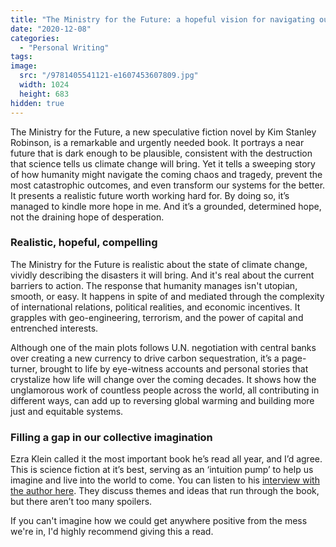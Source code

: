 ```yaml
---
title: "The Ministry for the Future: a hopeful vision for navigating our dire situation"
date: "2020-12-08"
categories: 
  - "Personal Writing"
tags: 
image: 
  src: "/9781405541121-e1607453607809.jpg"
  width: 1024
  height: 683
hidden: true
---
```


The Ministry for the Future, a new speculative fiction novel by Kim Stanley Robinson, is a remarkable and urgently needed book. It portrays a near future that is dark enough to be plausible, consistent with the destruction that science tells us climate change will bring. Yet it tells a sweeping story of how humanity might navigate the coming chaos and tragedy, prevent the most catastrophic outcomes, and even transform our systems for the better. It presents a realistic future worth working hard for. By doing so, it’s managed to kindle more hope in me. And it’s a grounded, determined hope, not the draining hope of desperation.

### Realistic, hopeful, compelling

The Ministry for the Future is realistic about the state of climate change, vividly describing the disasters it will bring. And it's real about the current barriers to action. The response that humanity manages isn't utopian, smooth, or easy. It happens in spite of and mediated through the complexity of international relations, political realities, and economic incentives. It grapples with geo-engineering, terrorism, and the power of capital and entrenched interests.

Although one of the main plots follows U.N. negotiation with central banks over creating a new currency to drive carbon sequestration, it’s a page-turner, brought to life by eye-witness accounts and personal stories that crystalize how life will change over the coming decades. It shows how the unglamorous work of countless people across the world, all contributing in different ways, can add up to reversing global warming and building more just and equitable systems.

### Filling a gap in our collective imagination

Ezra Klein called it the most important book he’s read all year, and I’d agree. This is science fiction at it’s best, serving as an ‘intuition pump’ to help us imagine and live into the world to come. You can listen to his [interview with the author here](https://www.vox.com/2020/11/30/21726563/kim-stanley-robinson-the-ezra-klein-show-climate-change). They discuss themes and ideas that run through the book, but there aren’t too many spoilers.

If you can't imagine how we could get anywhere positive from the mess we're in, I'd highly recommend giving this a read.
